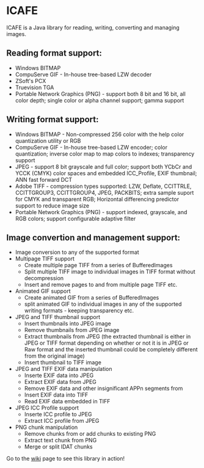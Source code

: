 ICAFE
=====

ICAFE is a Java library for reading, writing, converting and managing images.

Reading format support:
----------------------
- Windows BITMAP
- CompuServe GIF - In-house tree-based LZW decoder
- ZSoft's PCX
- Truevision TGA
- Portable Network Graphics (PNG) - support both 8 bit and 16 bit, all color depth; single color or alpha channel support; gamma support

Writing format support:
-----------------------
- Windows BITMAP - Non-compressed 256 color with the help color quantization utility or RGB
- CompuServe GIF - In-house tree-based LZW encoder; color quantization; inverse color map to map colors to indexes; transparency support
- JPEG - support 8 bit grayscale and full color; support both YCbCr and YCCK (CMYK) color spaces and embedded ICC_Profile, EXIF thumbnail; ANN fast forward DCT
- Adobe TIFF - compression types supported: LZW, Deflate, CCITTRLE, CCITTGROUP3, CCITTGROUP4, JPEG, PACKBITS; extra sample suport for CMYK and transparent RGB; Horizontal differencing predictor support to reduce image size 
- Portable Network Graphics (PNG) - support indexed, grayscale, and RGB colors; support configurable adaptive filter

Image convertion and management support:
----------------------------------------
- Image conversion to any of the supported format
- Multipage TIFF support
  * Create multiple page TIFF from a series of BufferedImages
  * Split multiple TIFF image to individual images in TIFF format without decompression
  * Insert and remove pages to and from multiple page TIFF etc.
- Animated GIF support
  * Create animated GIF from a series of BufferedImages
  * split animated GIF to individual images in any of the supported writing formats - keeping transparency etc.
- JPEG and TIFF thumbnail support
   * Insert thumbnails into JPEG image
   * Remove thumbnails from JPEG image
   * Extract thumbnails from JPEG (the extracted thumbnail is either in JPEG or TIFF format depending on whether or not it is in JPEG or Raw format and the inserted thumbnail could be completely different from the original image)
   * Insert thumbnail to TIFF image
- JPEG and TIFF EXIF data manipulation
   * Inserte EXIF data into JPEG
   * Extract EXIF data from JPEG
   * Remove EXIF data and other insignificant APPn segments from 
   * Insert EXIF data into TIFF
   * Read EXIF data embedded in TIFF
- JPEG ICC Profile support
   * Inserte ICC profile to JPEG
   * Extract ICC profile from JPEG
- PNG chunk manipulation
   * Remove chunks from or add chunks to existing PNG
   * Extract text chunk from PNG
   * Merge or split IDAT chunks


Go to the [wiki] page to see this library in action!

[wiki]:https://github.com/dragon66/icafe/wiki
